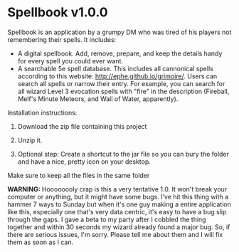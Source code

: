# Spellbook v1.0.0
Spellbook is an application by a grumpy DM who was tired of his players not remembering their spells. It includes:
* A digital spellbook. Add, remove, prepare, and keep the details handy for every spell you could ever want.
* A searchable 5e spell database. This includes all cannonical spells according to this website: http://ephe.github.io/grimoire/. Users can search all spells or narrow their entry. For example, you can search for all wizard Level 3 evocation spells with "fire" in the description (Fireball, Melf's Minute Meteors, and Wall of Water, apparently).

Installation instructions:

1) Download the zip file containing this project

2) Unzip it.

3) Optional step: Create a shortcut to the jar file so you can bury the folder and have a nice, pretty icon on your desktop.

Make sure to keep all the files in the same folder

**WARNING:** Hoooooooly crap is this a very tentative 1.0. It won't break your computer or anything, but it might have some bugs. I've hit this thing with a hammer 7 ways to Sunday but when it's one guy making a entire application like this, especially one that's very data centric, it's easy to have a bug slip through the gaps. I gave a beta to my party after I cobbled the thing together and within 30 seconds my wizard already found a major bug. So, if there are serious issues, I'm sorry. Please tell me about them and I will fix them as soon as I can.
